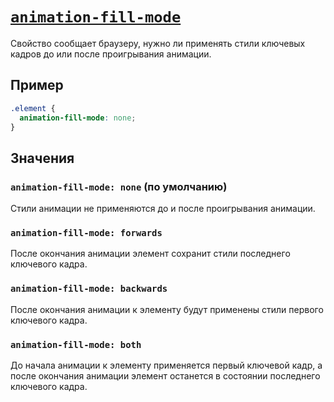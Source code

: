 # [`animation-fill-mode`](../index.md)

Свойство сообщает браузеру, нужно ли применять стили ключевых кадров до или после проигрывания анимации.

## Пример

```css
.element {
  animation-fill-mode: none;
}
```

## Значения

### `animation-fill-mode: none` (по умолчанию)

Стили анимации не применяются до и после проигрывания анимации.

### `animation-fill-mode: forwards`

После окончания анимации элемент сохранит стили последнего ключевого кадра.

### `animation-fill-mode: backwards`

После окончания анимации к элементу будут применены стили первого ключевого кадра.

### `animation-fill-mode: both`

До начала анимации к элементу применяется первый ключевой кадр, а после окончания анимации элемент останется в состоянии последнего ключевого кадра.
